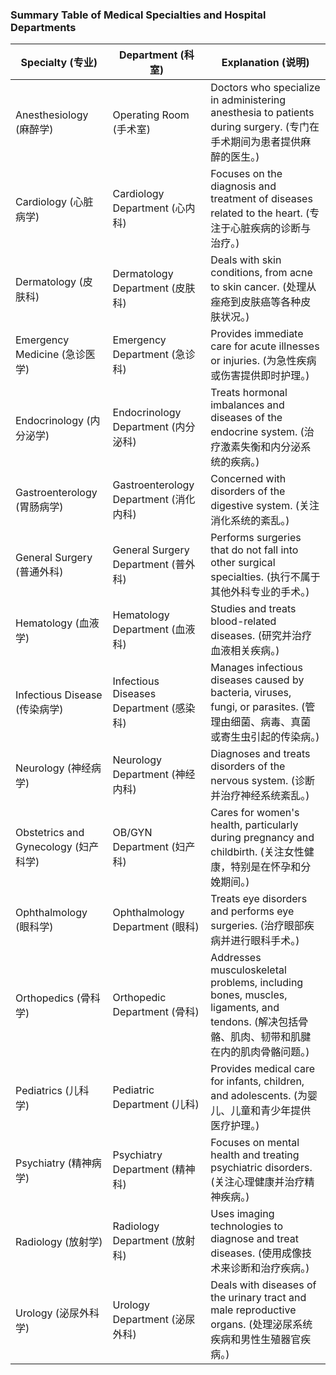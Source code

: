 ### Summary Table of Medical Specialties and Hospital Departments

| Specialty (专业) | Department (科室) | Explanation (说明) |
| --- | --- | --- |
| Anesthesiology (麻醉学) | Operating Room (手术室) | Doctors who specialize in administering anesthesia to patients during surgery. (专门在手术期间为患者提供麻醉的医生。) |
| Cardiology (心脏病学) | Cardiology Department (心内科) | Focuses on the diagnosis and treatment of diseases related to the heart. (专注于心脏疾病的诊断与治疗。) |
| Dermatology (皮肤科) | Dermatology Department (皮肤科) | Deals with skin conditions, from acne to skin cancer. (处理从痤疮到皮肤癌等各种皮肤状况。) |
| Emergency Medicine (急诊医学) | Emergency Department (急诊科) | Provides immediate care for acute illnesses or injuries. (为急性疾病或伤害提供即时护理。) |
| Endocrinology (内分泌学) | Endocrinology Department (内分泌科) | Treats hormonal imbalances and diseases of the endocrine system. (治疗激素失衡和内分泌系统的疾病。) |
| Gastroenterology (胃肠病学) | Gastroenterology Department (消化内科) | Concerned with disorders of the digestive system. (关注消化系统的紊乱。) |
| General Surgery (普通外科) | General Surgery Department (普外科) | Performs surgeries that do not fall into other surgical specialties. (执行不属于其他外科专业的手术。) |
| Hematology (血液学) | Hematology Department (血液科) | Studies and treats blood-related diseases. (研究并治疗血液相关疾病。) |
| Infectious Disease (传染病学) | Infectious Diseases Department (感染科) | Manages infectious diseases caused by bacteria, viruses, fungi, or parasites. (管理由细菌、病毒、真菌或寄生虫引起的传染病。) |
| Neurology (神经病学) | Neurology Department (神经内科) | Diagnoses and treats disorders of the nervous system. (诊断并治疗神经系统紊乱。) |
| Obstetrics and Gynecology (妇产科学) | OB/GYN Department (妇产科) | Cares for women's health, particularly during pregnancy and childbirth. (关注女性健康，特别是在怀孕和分娩期间。) |
| Ophthalmology (眼科学) | Ophthalmology Department (眼科) | Treats eye disorders and performs eye surgeries. (治疗眼部疾病并进行眼科手术。) |
| Orthopedics (骨科学) | Orthopedic Department (骨科) | Addresses musculoskeletal problems, including bones, muscles, ligaments, and tendons. (解决包括骨骼、肌肉、韧带和肌腱在内的肌肉骨骼问题。) |
| Pediatrics (儿科学) | Pediatric Department (儿科) | Provides medical care for infants, children, and adolescents. (为婴儿、儿童和青少年提供医疗护理。) |
| Psychiatry (精神病学) | Psychiatry Department (精神科) | Focuses on mental health and treating psychiatric disorders. (关注心理健康并治疗精神疾病。) |
| Radiology (放射学) | Radiology Department (放射科) | Uses imaging technologies to diagnose and treat diseases. (使用成像技术来诊断和治疗疾病。) |
| Urology (泌尿外科学) | Urology Department (泌尿外科) | Deals with diseases of the urinary tract and male reproductive organs. (处理泌尿系统疾病和男性生殖器官疾病。) |